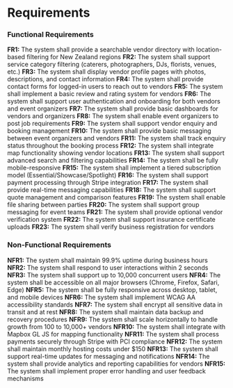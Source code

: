 # Requirements

### Functional Requirements

**FR1:** The system shall provide a searchable vendor directory with location-based filtering for New Zealand regions
**FR2:** The system shall support service category filtering (caterers, photographers, DJs, florists, venues, etc.)
**FR3:** The system shall display vendor profile pages with photos, descriptions, and contact information
**FR4:** The system shall provide contact forms for logged-in users to reach out to vendors
**FR5:** The system shall implement a basic review and rating system for vendors
**FR6:** The system shall support user authentication and onboarding for both vendors and event organizers
**FR7:** The system shall provide basic dashboards for vendors and organizers
**FR8:** The system shall enable event organizers to post job requirements
**FR9:** The system shall support vendor enquiry and booking management
**FR10:** The system shall provide basic messaging between event organizers and vendors
**FR11:** The system shall track enquiry status throughout the booking process
**FR12:** The system shall integrate map functionality showing vendor locations
**FR13:** The system shall support advanced search and filtering capabilities
**FR14:** The system shall be fully mobile-responsive
**FR15:** The system shall implement a tiered subscription model (Essential/Showcase/Spotlight)
**FR16:** The system shall support payment processing through Stripe integration
**FR17:** The system shall provide real-time messaging capabilities
**FR18:** The system shall support quote management and comparison features
**FR19:** The system shall enable file sharing between parties
**FR20:** The system shall support group messaging for event teams
**FR21:** The system shall provide optional vendor verification system
**FR22:** The system shall support insurance certificate uploads
**FR23:** The system shall verify business registration for vendors

### Non-Functional Requirements

**NFR1:** The system shall maintain 99.9% uptime during business hours
**NFR2:** The system shall respond to user interactions within 2 seconds
**NFR3:** The system shall support up to 10,000 concurrent users
**NFR4:** The system shall be accessible on all major browsers (Chrome, Firefox, Safari, Edge)
**NFR5:** The system shall be fully responsive across desktop, tablet, and mobile devices
**NFR6:** The system shall implement WCAG AA accessibility standards
**NFR7:** The system shall encrypt all sensitive data in transit and at rest
**NFR8:** The system shall maintain data backup and recovery procedures
**NFR9:** The system shall scale horizontally to handle growth from 100 to 10,000+ vendors
**NFR10:** The system shall integrate with Mapbox GL JS for mapping functionality
**NFR11:** The system shall process payments securely through Stripe with PCI compliance
**NFR12:** The system shall maintain monthly hosting costs under $150
**NFR13:** The system shall support real-time updates for messaging and notifications
**NFR14:** The system shall provide analytics and reporting capabilities for vendors
**NFR15:** The system shall implement proper error handling and user feedback mechanisms
